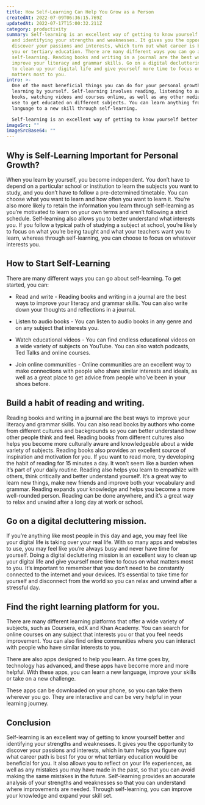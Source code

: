 ```yaml
---
title: How Self-Learning Can Help You Grow as a Person
createdAt: 2022-07-09T06:36:15.769Z
updatedAt: 2022-07-17T15:00:32.211Z
category: productivity
summary: Self-learning is an excellent way of getting to know yourself better
  and identifying your strengths and weaknesses. It gives you the opportunity to
  discover your passions and interests, which turn out what career is best for
  you or tertiary education. There are many different ways you can go about
  self-learning. Reading books and writing in a journal are the best ways to
  improve your literacy and grammar skills. Go on a digital decluttering mission
  to clean up your digital life and give yourself more time to focus on what
  matters most to you.
intro: >-
  One of the most beneficial things you can do for your personal growth is
  learning by yourself. Self-learning involves reading, listening to audio
  books, watching videos and courses online, as well as any other medium you can
  use to get educated on different subjects. You can learn anything from a new
  language to a new skill through self-learning. 

  Self-learning is an excellent way of getting to know yourself better and identifying your strengths and weaknesses. It gives you the opportunity to discover your passions and interests, which in turn helps you figure out what career path is best for you or what tertiary education would be beneficial for you. It also allows you to reflect on your life experiences, as well Self-learning provides an accurate analysis of your strengths and weaknesses so that you can understand where improvements are needed.
imageSrc: ""
imageSrcBase64: ""
---
```


## Why is Self-Learning Important for Personal Growth?

When you learn by yourself, you become independent. You don’t have to depend on a particular school or institution to learn the subjects you want to study, and you don’t have to follow a pre-determined timetable. You can choose what you want to learn and how often you want to learn it.
You’re also more likely to retain the information you learn through self-learning as you’re motivated to learn on your own terms and aren’t following a strict schedule.
Self-learning also allows you to better understand what interests you. If you follow a typical path of studying a subject at school, you’re likely to focus on what you’re being taught and what your teachers want you to learn, whereas through self-learning, you can choose to focus on whatever interests you.

## How to Start Self-Learning

There are many different ways you can go about self-learning. To get started, you can:

- Read and write - Reading books and writing in a journal are the best ways to improve your literacy and grammar skills. You can also write down your thoughts and reflections in a journal.

- Listen to audio books - You can listen to audio books in any genre and on any subject that interests you.

- Watch educational videos - You can find endless educational videos on a wide variety of subjects on YouTube. You can also watch podcasts, Ted Talks and online courses.

- Join online communities - Online communities are an excellent way to make connections with people who share similar interests and ideals, as well as a great place to get advice from people who’ve been in your shoes before.

## Build a habit of reading and writing.

Reading books and writing in a journal are the best ways to improve your literacy and grammar skills. You can also read books by authors who come from different cultures and backgrounds so you can better understand how other people think and feel. Reading books from different cultures also helps you become more culturally aware and knowledgeable about a wide variety of subjects. Reading books also provides an excellent source of inspiration and motivation for you. If you want to read more, try developing the habit of reading for 15 minutes a day. It won’t seem like a burden when it’s part of your daily routine. Reading also helps you learn to empathize with others, think critically and better understand yourself. It’s a great way to learn new things, make new friends and improve both your vocabulary and grammar. Reading expands your knowledge and helps you become a more well-rounded person. Reading can be done anywhere, and it’s a great way to relax and unwind after a long day at work or school.

## Go on a digital decluttering mission.

If you’re anything like most people in this day and age, you may feel like your digital life is taking over your real life. With so many apps and websites to use, you may feel like you’re always busy and never have time for yourself. Doing a digital decluttering mission is an excellent way to clean up your digital life and give yourself more time to focus on what matters most to you. It’s important to remember that you don’t need to be constantly connected to the internet and your devices. It’s essential to take time for yourself and disconnect from the world so you can relax and unwind after a stressful day.

## Find the right learning platform for you.

There are many different learning platforms that offer a wide variety of subjects, such as Coursera, edX and Khan Academy. You can search for online courses on any subject that interests you or that you feel needs improvement. You can also find online communities where you can interact with people who have similar interests to you.

There are also apps designed to help you learn. As time goes by, technology has advanced, and these apps have become more and more helpful. With these apps, you can learn a new language, improve your skills or take on a new challenge.

These apps can be downloaded on your phone, so you can take them wherever you go. They are interactive and can be very helpful in your learning journey.

## Conclusion

Self-learning is an excellent way of getting to know yourself better and identifying your strengths and weaknesses. It gives you the opportunity to discover your passions and interests, which in turn helps you figure out what career path is best for you or what tertiary education would be beneficial for you. It also allows you to reflect on your life experiences, as well as any mistakes you may have made in the past, so that you can avoid making the same mistakes in the future. Self-learning provides an accurate analysis of your strengths and weaknesses so that you can understand where improvements are needed. Through self-learning, you can improve your knowledge and expand your skill set.
